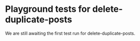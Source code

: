 # Playground tests for delete-duplicate-posts
We are still awaiting the first test run for delete-duplicate-posts.
